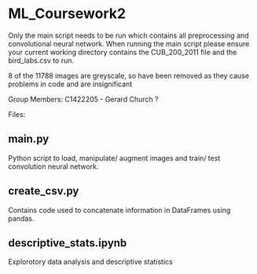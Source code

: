 # ML_Coursework2

Only the main script needs to be run which contains all preprocessing and convolutional neural network. When running the main script please ensure your current working directory contains the CUB_200_2011 file and the bird_labs.csv to run.

8 of the 11788 images are greyscale, so have been removed as they cause problems in code and are insignificant

Group Members:
C1422205 - Gerard Church
?

Files:

main.py
-----------
Python script to load, manipulate/ augment images and train/ test convolution neural network.

create_csv.py
---------------
Contains code used to concatenate information in DataFrames using pandas.

descriptive_stats.ipynb
--------------------------
Explorotory data analysis and descriptive statistics
